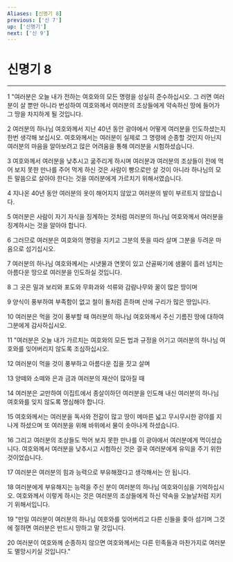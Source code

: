 ```yaml
---
Aliases: [신명기 8]
previous: ['신 7']
up: ['신명기']
next: ['신 9']
---
```

# 신명기 8

***


1 "여러분은 오늘 내가 전하는 여호와의 모든 명령을 성실히 준수하십시오. 그 러면 여러분이 살 뿐만 아니라 번성하여 여호와께서 여러분의 조상들에게 약속하신 땅에 들어가 그 땅을 차지하게 될 것입니다. 

2 여러분의 하나님 여호와께서 지난 40년 동안 광야에서 어떻게 여러분을 인도하셨는지 한번 생각해 보십시오. 여호와께서는 여러분이 실제로 그 명령에 순종할 것인지 아닌지 여러분의 마음을 알아보려고 많은 어려움을 통해 여러분을 시험하셨습니다. 

3 여호와께서 여러분을 낮추시고 굶주리게 하시며 여러분과 여러분의 조상들이 전에 먹어 보지 못한 만나를 주어 먹게 하신 것은 사람이 빵으로만 살 것이 아니라 하나님의 모든 말씀으로 살아야 한다는 것을 여러분에게 가르치기 위해서였습니다. 

4 지나온 40년 동안 여러분의 옷이 해어지지 않았고 여러분의 발이 부르트지 않았습니다. 

5 여러분은 사람이 자기 자식을 징계하는 것처럼 여러분의 하나님 여호와께서 여러분을 징계하시는 것을 알아야 합니다. 

6 그러므로 여러분은 여호와의 명령을 지키고 그분의 뜻을 따라 살며 그분을 두려운 마음으로 섬기십시오. 

7 여러분의 하나님 여호와께서는 시냇물과 연못이 있고 산골짜기에 샘물이 흘러 넘치는 아름다운 땅으로 여러분을 인도하실 것입니다. 

8 그 곳은 밀과 보리와 포도와 무화과와 석류와 감람나무와 꿀이 많은 땅이며 

9 양식이 풍부하여 부족함이 없고 철이 돌처럼 흔하며 산에 구리가 많은 땅입니다. 

10 여러분은 먹을 것이 풍부할 때 여러분의 하나님 여호와께서 주신 기름진 땅에 대하여 그분에게 감사하십시오. 

11 "여러분은 오늘 내가 가르치는 여호와의 모든 법과 규정을 어기고 여러분의 하나님 여호와를 잊어버리지 않도록 조심하십시오. 

12 여러분이 먹을 것이 풍부하고 아름다운 집을 짓고 살며 

13 양떼와 소떼와 은과 금과 여러분의 재산이 많아질 때 

14 여러분은 교만하여 이집트에서 종살이하던 여러분을 인도해 내신 여러분의 하나님 여호와를 잊지 않도록 명심해야 합니다. 

15 여호와께서는 여러분을 독사와 전갈이 많고 땅이 메마른 넓고 무시무시한 광야를 지나게 하셨으며 또 여러분을 위해 바위에서 물이 솟아나게 하셨습니다. 

16 그리고 여러분의 조상들도 먹어 보지 못한 만나를 이 광야에서 여러분에게 먹이셨습니다. 여호와께서 여러분을 낮추시고 시험하신 것은 결국 여러분에게 유익을 주기 위한 것이었습니다. 

17 여러분은 여러분의 힘과 능력으로 부유해졌다고 생각해서는 안 됩니다. 

18 여러분에게 부유해지는 능력을 주신 분이 여러분의 하나님 여호와이심을 기억하십시오. 여호와께서 이렇게 하시는 것은 여러분의 조상들에게 하신 약속을 오늘날처럼 지키기 위해서입니다. 

19 "만일 여러분이 여러분의 하나님 여호와를 잊어버리고 다른 신들을 좇아 섬기며 그것에 절하면 여러분은 반드시 망하고 말 것입니다. 

20 여러분이 여호와께 순종하지 않으면 여호와께서는 다른 민족들과 마찬가지로 여러분도 멸망시키실 것입니다."
